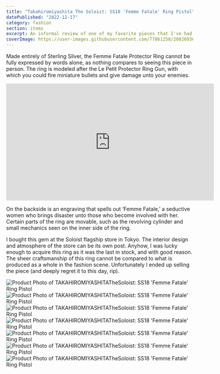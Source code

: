 ```yaml
---
title: "Takahiromiyashita The Soloist: SS18 'Femme Fatale' Ring Pistol"
datePublished: "2022-12-17"
category: fashion
section: items
excerpt: An informal review of one of my favorite pieces that I've had the pleasure to own. Fashion kills.
coverImage: https://user-images.githubusercontent.com/77861258/208269368-449444ef-6ca7-4bfb-8702-4fb0e9761fdb.jpg
---
```


Made entirely of Sterling Silver, the Femme Fatale Protector Ring cannot be fully expressed by words alone, as nothing compares to seeing this piece in person. The ring is modeled after the Le Petit Protector Ring Gun, with which you could fire miniature bullets and give damage unto your enemies.

<iframe width="560" height="315" src="https://www.youtube.com/embed/x3TWp29pdzU" title="YouTube video player" frameborder="0" allow="accelerometer; autoplay; clipboard-write; encrypted-media; gyroscope; picture-in-picture" allowfullscreen></iframe>

On the backside is an engraving that spells out ‘Femme Fatale,’ a seductive women who brings disaster unto those who become involved with her. Certain parts of the ring are movable, such as the revolving cylinder and small mechanics seen on the inner side of the ring.

I bought this gem at the Soloist flagship store in Tokyo. The interior design and atmosphere of the store can be its own post. Anyhow, I was lucky enough to acquire this ring as it was the last in stock, and with good reason. The sheer craftsmanship of this ring cannot be compared to what is produced as a whole in the fashion scene. Unfortunately I ended up selling the piece (and deeply regret it to this day, rip). 

![Product Photo of TAKAHIROMIYASHITATheSoloist: SS18 'Femme Fatale' Ring Pistol](https://user-images.githubusercontent.com/77861258/208269441-cf37fdc2-d1d2-4da1-b0ec-6aeedf33f141.jpg)
![Product Photo of TAKAHIROMIYASHITATheSoloist: SS18 'Femme Fatale' Ring Pistol](https://user-images.githubusercontent.com/77861258/208269442-cad09bc2-b459-4c2b-9607-cf7349cd249b.jpg)
![Product Photo of TAKAHIROMIYASHITATheSoloist: SS18 'Femme Fatale' Ring Pistol](https://user-images.githubusercontent.com/77861258/208269443-6ddebd21-bf2d-49f8-bdec-79230d501d1c.jpg)
![Product Photo of TAKAHIROMIYASHITATheSoloist: SS18 'Femme Fatale' Ring Pistol](https://user-images.githubusercontent.com/77861258/208269445-a2fc846c-fc1b-44e0-83f0-08f00aeb3d9d.jpg)
![Product Photo of TAKAHIROMIYASHITATheSoloist: SS18 'Femme Fatale' Ring Pistol](https://user-images.githubusercontent.com/77861258/208269446-5ffa0765-56eb-4573-b450-75b48e488b4d.jpg)
![Product Photo of TAKAHIROMIYASHITATheSoloist: SS18 'Femme Fatale' Ring Pistol](https://user-images.githubusercontent.com/77861258/208269448-8765ff2d-0fb4-4755-b857-a24759d25011.jpg)
![Product Photo of TAKAHIROMIYASHITATheSoloist: SS18 'Femme Fatale' Ring Pistol](https://user-images.githubusercontent.com/77861258/208269449-d6eabdda-df08-4867-ba30-044bf05865a0.JPG)
